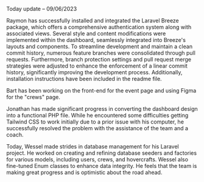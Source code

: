Today update – 09/06/2023

Raymon has successfully installed and integrated the Laravel Breeze package, which offers
a comprehensive authentication system along with associated views. Several style and
content modifications were implemented within the dashboard, seamlessly integrated into
Breeze's layouts and components. To streamline development and maintain a clean commit
history, numerous feature branches were consolidated through pull requests. Furthermore,
branch protection settings and pull request merge strategies were adjusted to enhance the
enforcement of a linear commit history, significantly improving the development process.
Additionally, installation instructions have been included in the readme file.

Bart has been working on the front-end for the event page and using Figma for the "crews" page.

Jonathan has made significant progress in converting the dashboard design into
a functional PHP file. While he encountered some difficulties getting Tailwind CSS to work
initially due to a prior issue with his computer, he successfully resolved the problem
with the assistance of the team and a coach.

Today, Wessel made strides in database management for his Laravel project. He worked on
creating and refining database seeders and factories for various models, including users,
crews, and hovercrafts. Wessel also fine-tuned Enum classes to enhance data integrity. He
feels that the team is making great progress and is optimistic about the road ahead.
